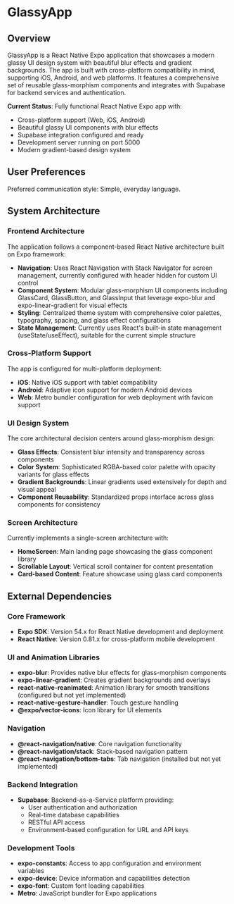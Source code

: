 # GlassyApp

## Overview

GlassyApp is a React Native Expo application that showcases a modern glassy UI design system with beautiful blur effects and gradient backgrounds. The app is built with cross-platform compatibility in mind, supporting iOS, Android, and web platforms. It features a comprehensive set of reusable glass-morphism components and integrates with Supabase for backend services and authentication.

**Current Status**: Fully functional React Native Expo app with:
- Cross-platform support (Web, iOS, Android) 
- Beautiful glassy UI components with blur effects
- Supabase integration configured and ready
- Development server running on port 5000
- Modern gradient-based design system

## User Preferences

Preferred communication style: Simple, everyday language.

## System Architecture

### Frontend Architecture
The application follows a component-based React Native architecture built on Expo framework:

- **Navigation**: Uses React Navigation with Stack Navigator for screen management, currently configured with header hidden for custom UI control
- **Component System**: Modular glass-morphism UI components including GlassCard, GlassButton, and GlassInput that leverage expo-blur and expo-linear-gradient for visual effects
- **Styling**: Centralized theme system with comprehensive color palettes, typography, spacing, and glass effect configurations
- **State Management**: Currently uses React's built-in state management (useState/useEffect), suitable for the current simple structure

### Cross-Platform Support
The app is configured for multi-platform deployment:
- **iOS**: Native iOS support with tablet compatibility
- **Android**: Adaptive icon support for modern Android devices  
- **Web**: Metro bundler configuration for web deployment with favicon support

### UI Design System
The core architectural decision centers around glass-morphism design:
- **Glass Effects**: Consistent blur intensity and transparency across components
- **Color System**: Sophisticated RGBA-based color palette with opacity variants for glass effects
- **Gradient Backgrounds**: Linear gradients used extensively for depth and visual appeal
- **Component Reusability**: Standardized props interface across glass components for consistency

### Screen Architecture
Currently implements a single-screen architecture with:
- **HomeScreen**: Main landing page showcasing the glass component library
- **Scrollable Layout**: Vertical scroll container for content presentation
- **Card-based Content**: Feature showcase using glass card components

## External Dependencies

### Core Framework
- **Expo SDK**: Version 54.x for React Native development and deployment
- **React Native**: Version 0.81.x for cross-platform mobile development

### UI and Animation Libraries
- **expo-blur**: Provides native blur effects for glass-morphism components
- **expo-linear-gradient**: Creates gradient backgrounds and overlays
- **react-native-reanimated**: Animation library for smooth transitions (configured but not yet implemented)
- **react-native-gesture-handler**: Touch gesture handling
- **@expo/vector-icons**: Icon library for UI elements

### Navigation
- **@react-navigation/native**: Core navigation functionality
- **@react-navigation/stack**: Stack-based navigation pattern
- **@react-navigation/bottom-tabs**: Tab navigation (installed but not yet implemented)

### Backend Integration
- **Supabase**: Backend-as-a-Service platform providing:
  - User authentication and authorization
  - Real-time database capabilities
  - RESTful API access
  - Environment-based configuration for URL and API keys

### Development Tools
- **expo-constants**: Access to app configuration and environment variables
- **expo-device**: Device information and capabilities detection
- **expo-font**: Custom font loading capabilities
- **Metro**: JavaScript bundler for Expo applications